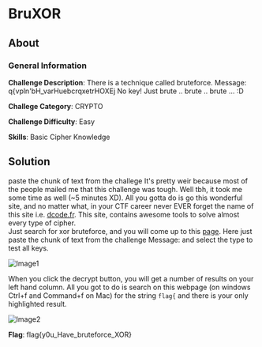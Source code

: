 # BruXOR
## About

### General Information

__Challenge Description__: There is a technique called bruteforce. Message: q{vpln'bH_varHuebcrqxetrHOXEj No key! Just brute .. brute .. brute ... :D

__Challege Category__: CRYPTO

__Challenge Difficulty__: Easy

__Skills__: Basic Cipher Knowledge

## Solution
paste the chunk of text from the challege
It's pretty weir because most of the people mailed me that this challenge was tough. Well tbh, it took me some time as well (~5 minutes XD). All you gotta do is go this wonderful site, and no matter what, in your CTF career never EVER forget the name of this site i.e. [dcode.fr](https://www.dcode.fr/). This site, contains awesome tools to solve almost every type of cipher.  
Just search for xor bruteforce, and you will come up to this [page](https://www.dcode.fr/xor-cipher). Here just paste the chunk of text from the challenge Message: and select the type to test all keys. 

![Image1]()

When you click the decrypt button, you will get a number of results on your left hand column. All you got to do is search on this webpage (on windows Ctrl+f and Command+f on Mac) for the string ```flag{``` and there is your only highlighted result.

![Image2]()

__Flag__: flag{y0u_Have_bruteforce_XOR}
